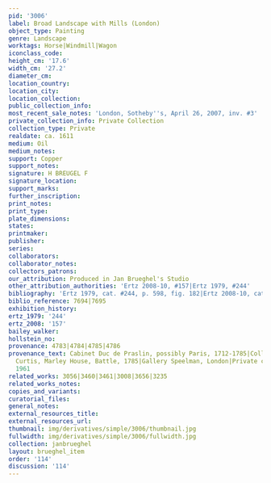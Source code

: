 ```yaml
---
pid: '3006'
label: Broad Landscape with Mills (London)
object_type: Painting
genre: Landscape
worktags: Horse|Windmill|Wagon
iconclass_code:
height_cm: '17.6'
width_cm: '27.2'
diameter_cm:
location_country:
location_city:
location_collection:
public_collection_info:
most_recent_sale_notes: 'London, Sotheby''s, April 26, 2007, inv. #3'
private_collection_info: Private Collection
collection_type: Private
realdate: ca. 1611
medium: Oil
medium_notes:
support: Copper
support_notes:
signature: H BREUGEL F
signature_location:
support_marks:
further_inscription:
print_notes:
print_type:
plate_dimensions:
states:
printmaker:
publisher:
series:
collaborators:
collaborator_notes:
collectors_patrons:
our_attribution: Produced in Jan Brueghel's Studio
other_attribution_authorities: 'Ertz 2008-10, #157|Ertz 1979, #244'
bibliography: 'Ertz 1979, cat. #244, p. 598, fig. 182|Ertz 2008-10, cat. #157'
biblio_reference: 7694|7695
exhibition_history:
ertz_1979: '244'
ertz_2008: '157'
bailey_walker:
hollstein_no:
provenance: 4783|4784|4785|4786
provenance_text: Cabinet Duc de Praslin, possibly Paris, 1712-1785|Collection of W.S.C.
  Curtis, Marley House, Battle, 1785|Gallery Speelman, London|Private collection,
  1961
related_works: 3056|3460|3461|3008|3656|3235
related_works_notes:
copies_and_variants:
curatorial_files:
general_notes:
external_resources_title:
external_resources_url:
thumbnail: img/derivatives/simple/3006/thumbnail.jpg
fullwidth: img/derivatives/simple/3006/fullwidth.jpg
collection: janbrueghel
layout: brueghel_item
order: '114'
discussion: '114'
---
```

